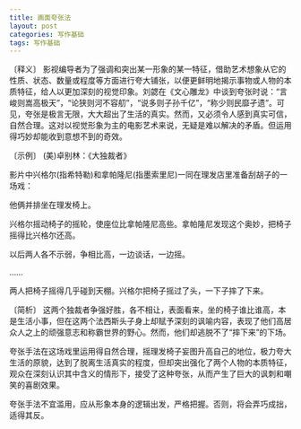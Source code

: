 ```yaml
---
title: 画面夸张法
layout: post
categories: 写作基础
tags: 写作基础
---
```


〔释义〕 影视编导者为了强调和突出某一形象的某一特征，借助艺术想象从它的性质、状态、数量或程度等方面进行夸大铺张，以便更鲜明地揭示事物或人物的本质特征，给人以更加深刻的视觉印象。刘勰在《文心雕龙》中谈到夸张时说：“言峻则嵩高极天”，“论狭则河不容舠”，“说多则子孙千亿”，“称少则民靡孑遗”。可见，夸张是极言无限，大大超出了生活的真实。然而，又必须令人感到真实可信，自然合理。这对以视觉形象为主的电影艺术来说，无疑是难以解决的矛盾。但运用得巧妙却能收到意想不到的奇效。

〔示例〕 (美)卓别林：《大独裁者》

影片中兴格尔(指希特勒)和拿帕隆尼(指墨索里尼)一同在理发店里准备刮胡子的一场戏：

他俩并排坐在理发椅上。

兴格尔摇动椅子的摇轮，使座位比拿帕隆尼高些。拿帕隆尼发现这个奥妙，把椅子摇得比兴格尔还高。

以后两人各不示弱，争相比高，一边谈话，一边摇。

……

两人把椅子摇得几乎碰到天棚。兴格尔把椅子摇过了头，一下子摔了下来。

〔简析〕 这两个独裁者争强好胜，各不相让，表面看来，坐的椅子谁比谁高，本是生活小事，但在这两个法西斯头子身上却赋予深刻的讽喻内容，表现了他们高居众人之上的顽强意志和称霸世界的野心。然而，他们却逃脱不了“摔下来”的下场。

夸张手法在这场戏里运用得自然合理，摇理发椅子妄图升高自己的地位，极力夸大生活的原貌，达到了脱离生活真实的程度，但却突出强化了两个人物的本质特征，观众在深刻认识其中含义的情形下，接受了这种夸张，从而产生了巨大的讽刺和嘲笑的喜剧效果。

夸张手法不宜滥用，应从形象本身的逻辑出发，严格把握。否则，将会弄巧成拙，适得其反。 